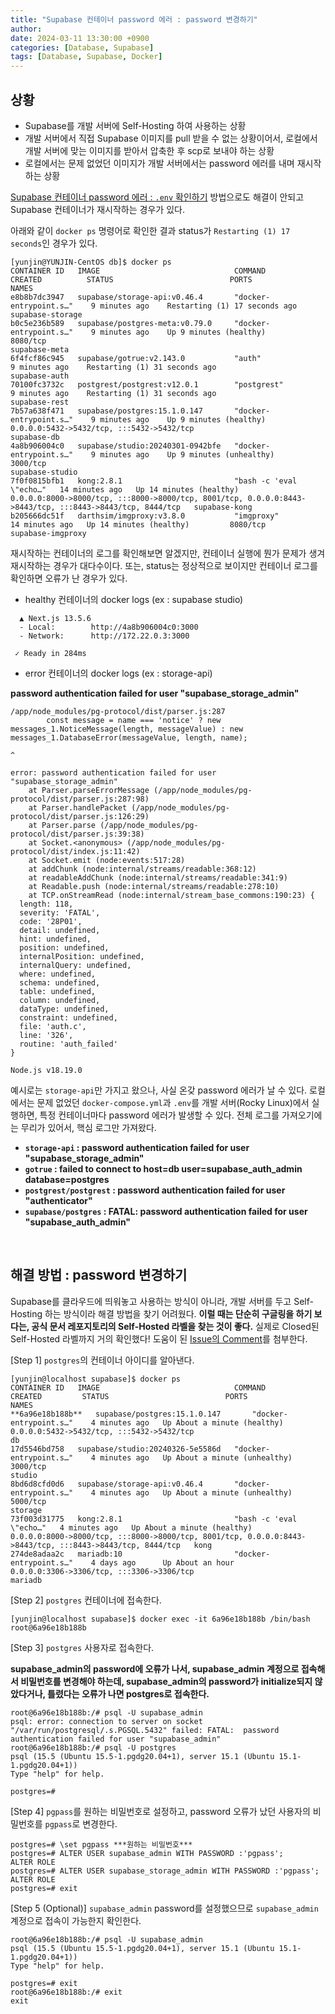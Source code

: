 ```yaml
---
title: "Supabase 컨테이너 password 에러 : password 변경하기"
author: 
date: 2024-03-11 13:30:00 +0900
categories: [Database, Supabase]
tags: [Database, Supabase, Docker]
---
```


## **상황**

- Supabase를 개발 서버에 Self-Hosting 하여 사용하는 상황
- 개발 서버에서 직접 Supabase 이미지를 pull 받을 수 없는 상황이어서, 로컬에서 개발 서버에 맞는 이미지를 받아서 압축한 후 scp로 보내야 하는 상황
- 로컬에서는 문제 없었던 이미지가 개발 서버에서는 password 에러를 내며 재시작하는 상황

[Supabase 컨테이너 password 에러 : `.env` 확인하기](https://rumoszin.github.io/posts/docker-supabase-container-error-solution/) 방법으로도 해결이 안되고 Supabase 컨테이너가 재시작하는 경우가 있다.

아래와 같이 `docker ps` 명령어로 확인한 결과 status가 `Restarting (1) 17 seconds`인 경우가 있다. 

```shell
[yunjin@YUNJIN-CentOS db]$ docker ps
CONTAINER ID   IMAGE                              COMMAND                    CREATED          STATUS                          PORTS                                                                                                      NAMES
e8b8b7dc3947   supabase/storage-api:v0.46.4       "docker-entrypoint.s…"    9 minutes ago    Restarting (1) 17 seconds ago                                                                                                              supabase-storage
b0c5e236b589   supabase/postgres-meta:v0.79.0     "docker-entrypoint.s…"    9 minutes ago    Up 9 minutes (healthy)          8080/tcp                                                                                                   supabase-meta
6f4fcf86c945   supabase/gotrue:v2.143.0           "auth"                     9 minutes ago    Restarting (1) 31 seconds ago                                                                                                              supabase-auth
70100fc3732c   postgrest/postgrest:v12.0.1        "postgrest"                9 minutes ago    Restarting (1) 31 seconds ago                                                                                                              supabase-rest
7b57a638f471   supabase/postgres:15.1.0.147       "docker-entrypoint.s…"    9 minutes ago    Up 9 minutes (healthy)          0.0.0.0:5432->5432/tcp, :::5432->5432/tcp                                                                  supabase-db
4a8b906004c0   supabase/studio:20240301-0942bfe   "docker-entrypoint.s…"    9 minutes ago    Up 9 minutes (unhealthy)        3000/tcp                                                                                                   supabase-studio
7f0f0815bfb1   kong:2.8.1                         "bash -c 'eval \"echo…"   14 minutes ago   Up 14 minutes (healthy)         0.0.0.0:8000->8000/tcp, :::8000->8000/tcp, 8001/tcp, 0.0.0.0:8443->8443/tcp, :::8443->8443/tcp, 8444/tcp   supabase-kong
b205666dc51f   darthsim/imgproxy:v3.8.0           "imgproxy"                 14 minutes ago   Up 14 minutes (healthy)         8080/tcp                                                                                                   supabase-imgproxy
```

재시작하는 컨테이너의 로그를 확인해보면 알겠지만, 컨테이너 실행에 뭔가 문제가 생겨 재시작하는 경우가 대다수이다. 또는, status는 정상적으로 보이지만 컨테이너 로그를 확인하면 오류가 난 경우가 있다.

- healthy 컨테이너의 docker logs (ex : supabase studio)

```shell
  ▲ Next.js 13.5.6
  - Local:        http://4a8b906004c0:3000
  - Network:      http://172.22.0.3:3000

 ✓ Ready in 284ms
```

- error 컨테이너의 docker logs (ex : storage-api)

**password authentication failed for user "supabase_storage_admin"**

```shell
/app/node_modules/pg-protocol/dist/parser.js:287
        const message = name === 'notice' ? new messages_1.NoticeMessage(length, messageValue) : new messages_1.DatabaseError(messageValue, length, name);
                                                                                                 ^

error: password authentication failed for user "supabase_storage_admin"
    at Parser.parseErrorMessage (/app/node_modules/pg-protocol/dist/parser.js:287:98)
    at Parser.handlePacket (/app/node_modules/pg-protocol/dist/parser.js:126:29)
    at Parser.parse (/app/node_modules/pg-protocol/dist/parser.js:39:38)
    at Socket.<anonymous> (/app/node_modules/pg-protocol/dist/index.js:11:42)
    at Socket.emit (node:events:517:28)
    at addChunk (node:internal/streams/readable:368:12)
    at readableAddChunk (node:internal/streams/readable:341:9)
    at Readable.push (node:internal/streams/readable:278:10)
    at TCP.onStreamRead (node:internal/stream_base_commons:190:23) {
  length: 118,
  severity: 'FATAL',
  code: '28P01',
  detail: undefined,
  hint: undefined,
  position: undefined,
  internalPosition: undefined,
  internalQuery: undefined,
  where: undefined,
  schema: undefined,
  table: undefined,
  column: undefined,
  dataType: undefined,
  constraint: undefined,
  file: 'auth.c',
  line: '326',
  routine: 'auth_failed'
}

Node.js v18.19.0
```

예시로는 `storage-api`만 가지고 왔으나, 사실 온갖 password 에러가 날 수 있다. 로컬에서는 문제 없었던 `docker-compose.yml`과 `.env`를 개발 서버(Rocky Linux)에서 실행하면, 특정 컨테이너마다 password 에러가 발생할 수 있다. 전체 로그를 가져오기에는 무리가 있어서, 핵심 로그만 가져왔다.

- **`storage-api` : password authentication failed for user "supabase_storage_admin"**
- **`gotrue` : failed to connect to host=db user=supabase_auth_admin database=postgres**
- **`postgrest/postgrest` : password authentication failed for user "authenticator"**
- **`supabase/postgres` : FATAL:  password authentication failed for user "supabase_auth_admin"**

<br>

## **해결 방법 : password 변경하기**

Supabase를 클라우드에 띄워놓고 사용하는 방식이 아니라, 개발 서버를 두고 Self-Hosting 하는 방식이라 해결 방법을 찾기 어려웠다. **이럴 때는 단순히 구글링을 하기 보다는, 공식 문서 레포지토리의 Self-Hosted 라벨을 찾는 것이 좋다.** 실제로 Closed된 Self-Hosted 라벨까지 거의 확인했다! 도움이 된 [Issue의 Comment](https://github.com/supabase/supabase/issues/18836#issuecomment-1804051169)를 첨부한다.

[Step 1] `postgres`의 컨테이너 아이디를 알아낸다. 
```shell
[yunjin@localhost supabase]$ docker ps
CONTAINER ID   IMAGE                              COMMAND                    CREATED         STATUS                          PORTS                                                                                                      NAMES
**6a96e18b188b**   supabase/postgres:15.1.0.147       "docker-entrypoint.s…"    4 minutes ago   Up About a minute (healthy)     0.0.0.0:5432->5432/tcp, :::5432->5432/tcp                                                                  db
17d5546bd758   supabase/studio:20240326-5e5586d   "docker-entrypoint.s…"    4 minutes ago   Up About a minute (unhealthy)   3000/tcp                                                                                                   studio
8bd6d8cfd0d6   supabase/storage-api:v0.46.4       "docker-entrypoint.s…"    4 minutes ago   Up About a minute (unhealthy)   5000/tcp                                                                                                   storage
73f003d31775   kong:2.8.1                         "bash -c 'eval \"echo…"   4 minutes ago   Up About a minute (healthy)     0.0.0.0:8000->8000/tcp, :::8000->8000/tcp, 8001/tcp, 0.0.0.0:8443->8443/tcp, :::8443->8443/tcp, 8444/tcp   kong
274de8adaa2c   mariadb:10                         "docker-entrypoint.s…"    4 days ago      Up About an hour                0.0.0.0:3306->3306/tcp, :::3306->3306/tcp                                                                  mariadb
```

[Step 2] `postgres` 컨테이너에 접속한다.
```shell
[yunjin@localhost supabase]$ docker exec -it 6a96e18b188b /bin/bash
root@6a96e18b188b
```

[Step 3] `postgres` 사용자로 접속한다.

**supabase_admin의 password에 오류가 나서, supabase_admin 계정으로 접속해서 비밀번호를 변경해야 하는데, supabase_admin의 password가 initialize되지 않았다거나, 틀렸다는 오류가 나면 postgres로 접속한다.**

```shell
root@6a96e18b188b:/# psql -U supabase_admin
psql: error: connection to server on socket "/var/run/postgresql/.s.PGSQL.5432" failed: FATAL:  password authentication failed for user "supabase_admin"
root@6a96e18b188b:/# psql -U postgres
psql (15.5 (Ubuntu 15.5-1.pgdg20.04+1), server 15.1 (Ubuntu 15.1-1.pgdg20.04+1))
Type "help" for help.

postgres=#
```

[Step 4] `pgpass`를 원하는 비밀번호로 설정하고, password 오류가 났던 사용자의 비밀번호를 `pgpass`로 변경한다.

```shell
postgres=# \set pgpass ***원하는 비밀번호***
postgres=# ALTER USER supabase_admin WITH PASSWORD :'pgpass';
ALTER ROLE
postgres=# ALTER USER supabase_storage_admin WITH PASSWORD :'pgpass';
ALTER ROLE
postgres=# exit
```

[Step 5 (Optional)] `supabase_admin` password를 설정했으므로 `supabase_admin` 계정으로 접속이 가능한지 확인한다. 

```shell
root@6a96e18b188b:/# psql -U supabase_admin
psql (15.5 (Ubuntu 15.5-1.pgdg20.04+1), server 15.1 (Ubuntu 15.1-1.pgdg20.04+1))
Type "help" for help.

postgres=# exit
root@6a96e18b188b:/# exit
exit
```

<br>

<script src="https://utteranc.es/client.js"
        repo="RumosZin/rumoszin.github.io"
        issue-term="pathname"
        theme="github-light"
        crossorigin="anonymous"
        async>
</script>